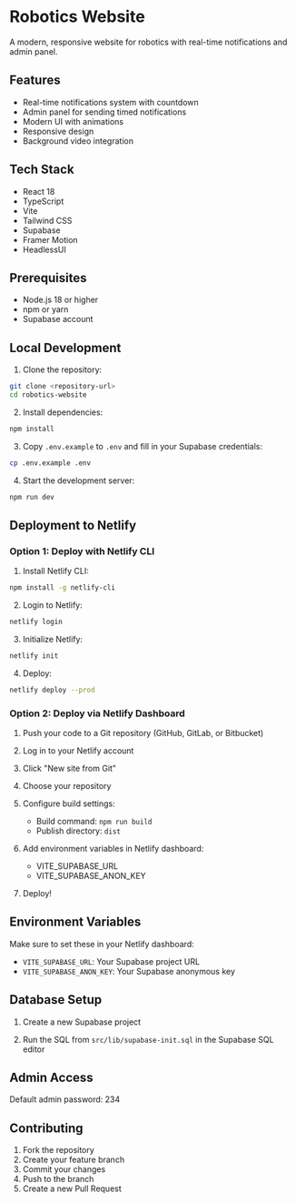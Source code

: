 # Robotics Website

A modern, responsive website for robotics with real-time notifications and admin panel.

## Features

- Real-time notifications system with countdown
- Admin panel for sending timed notifications
- Modern UI with animations
- Responsive design
- Background video integration

## Tech Stack

- React 18
- TypeScript
- Vite
- Tailwind CSS
- Supabase
- Framer Motion
- HeadlessUI

## Prerequisites

- Node.js 18 or higher
- npm or yarn
- Supabase account

## Local Development

1. Clone the repository:
```bash
git clone <repository-url>
cd robotics-website
```

2. Install dependencies:
```bash
npm install
```

3. Copy `.env.example` to `.env` and fill in your Supabase credentials:
```bash
cp .env.example .env
```

4. Start the development server:
```bash
npm run dev
```

## Deployment to Netlify

### Option 1: Deploy with Netlify CLI

1. Install Netlify CLI:
```bash
npm install -g netlify-cli
```

2. Login to Netlify:
```bash
netlify login
```

3. Initialize Netlify:
```bash
netlify init
```

4. Deploy:
```bash
netlify deploy --prod
```

### Option 2: Deploy via Netlify Dashboard

1. Push your code to a Git repository (GitHub, GitLab, or Bitbucket)

2. Log in to your Netlify account

3. Click "New site from Git"

4. Choose your repository

5. Configure build settings:
   - Build command: `npm run build`
   - Publish directory: `dist`

6. Add environment variables in Netlify dashboard:
   - VITE_SUPABASE_URL
   - VITE_SUPABASE_ANON_KEY

7. Deploy!

## Environment Variables

Make sure to set these in your Netlify dashboard:

- `VITE_SUPABASE_URL`: Your Supabase project URL
- `VITE_SUPABASE_ANON_KEY`: Your Supabase anonymous key

## Database Setup

1. Create a new Supabase project

2. Run the SQL from `src/lib/supabase-init.sql` in the Supabase SQL editor

## Admin Access

Default admin password: 234

## Contributing

1. Fork the repository
2. Create your feature branch
3. Commit your changes
4. Push to the branch
5. Create a new Pull Request 